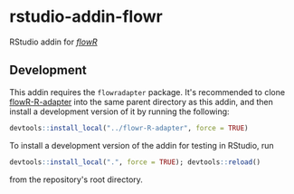 # rstudio-addin-flowr

RStudio addin for [*flowR*](https://github.com/Code-Inspect/flowr)

## Development

This addin requires the `flowradapter` package. It's recommended to clone [flowR-R-adapter](https://github.com/flowr-analysis/flowR-R-adapter) into the same parent directory as this addin, and then install a development version of it by running the following:

```R
devtools::install_local("../flowr-R-adapter", force = TRUE)
```

To install a development version of the addin for testing in RStudio, run

```R
devtools::install_local(".", force = TRUE); devtools::reload()
```

from the repository's root directory.
